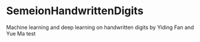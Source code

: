 # SemeionHandwrittenDigits
Machine learning and deep learning on handwritten digits
by Yiding Fan and Yue Ma
test
